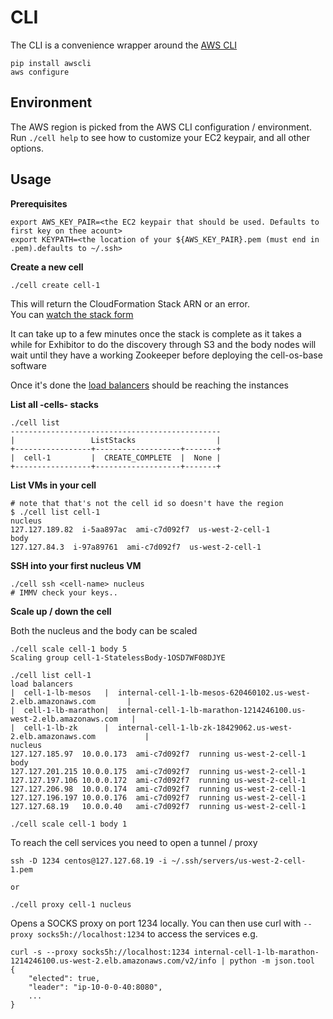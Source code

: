 # CLI
The CLI is a convenience wrapper around the [AWS CLI](http://aws.amazon.com/cli/)

    pip install awscli
    aws configure

## Environment

The AWS region is picked from the AWS CLI configuration / environment.  
Run `./cell help` to see how to customize your EC2 keypair, and all other options.  

## Usage

**Prerequisites**

    export AWS_KEY_PAIR=<the EC2 keypair that should be used. Defaults to first key on thee acount>
    export KEYPATH=<the location of your ${AWS_KEY_PAIR}.pem (must end in .pem).defaults to ~/.ssh>

**Create a new cell**

    ./cell create cell-1

This will return the CloudFormation Stack ARN or an error.  
You can [watch the stack form](https://console.aws.amazon.com/cloudformation/home)

It can take up to a few minutes once the stack is complete as it takes a while for
Exhibitor to do the discovery through S3 and the body nodes will wait until they have
a working Zookeeper before deploying the cell-os-base software

Once it's done the [load balancers](https://us-west-2.console.aws.amazon.com/ec2/v2/home?region=us-west-2#LoadBalancers:)
should be reaching the instances


**List all -cells- stacks**

    ./cell list
    -----------------------------------------------
    |                 ListStacks                  |
    +-----------------+-------------------+-------+
    |  cell-1         |  CREATE_COMPLETE  |  None |
    +-----------------+-------------------+-------+

**List VMs in your cell**

    # note that that's not the cell id so doesn't have the region
    $ ./cell list cell-1
    nucleus
    127.127.189.82  i-5aa897ac  ami-c7d092f7  us-west-2-cell-1
    body
    127.127.84.3  i-97a89761  ami-c7d092f7  us-west-2-cell-1

**SSH into your first nucleus VM**

    ./cell ssh <cell-name> nucleus
    # IMMV check your keys..

**Scale up / down the cell**

Both the nucleus and the body can be scaled

    ./cell scale cell-1 body 5
    Scaling group cell-1-StatelessBody-1OSD7WF08DJYE

    ./cell list cell-1
    load balancers
    |  cell-1-lb-mesos   |  internal-cell-1-lb-mesos-620460102.us-west-2.elb.amazonaws.com       |
    |  cell-1-lb-marathon|  internal-cell-1-lb-marathon-1214246100.us-west-2.elb.amazonaws.com   |
    |  cell-1-lb-zk      |  internal-cell-1-lb-zk-18429062.us-west-2.elb.amazonaws.com           |
    nucleus
    127.127.185.97  10.0.0.173  ami-c7d092f7  running us-west-2-cell-1
    body
    127.127.201.215 10.0.0.175  ami-c7d092f7  running us-west-2-cell-1
    127.127.197.106 10.0.0.172  ami-c7d092f7  running us-west-2-cell-1
    127.127.206.98  10.0.0.174  ami-c7d092f7  running us-west-2-cell-1
    127.127.196.197 10.0.0.176  ami-c7d092f7  running us-west-2-cell-1
    127.127.68.19   10.0.0.40   ami-c7d092f7  running us-west-2-cell-1

    ./cell scale cell-1 body 1

To reach the cell services you need to open a tunnel / proxy 

    ssh -D 1234 centos@127.127.68.19 -i ~/.ssh/servers/us-west-2-cell-1.pem

    or

    ./cell proxy cell-1 nucleus


Opens a SOCKS proxy on port 1234 locally. You can then use curl with `--proxy socks5h://localhost:1234` to access the services e.g.

    curl -s --proxy socks5h://localhost:1234 internal-cell-1-lb-marathon-1214246100.us-west-2.elb.amazonaws.com/v2/info | python -m json.tool
    {
        "elected": true,
        "leader": "ip-10-0-0-40:8080",
        ...
    }


